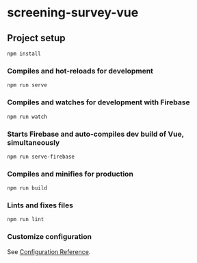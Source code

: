 # screening-survey-vue

## Project setup
```
npm install
```

### Compiles and hot-reloads for development
```
npm run serve
```

### Compiles and watches for development with Firebase
```
npm run watch
```

### Starts Firebase and auto-compiles dev build of Vue, simultaneously
```
npm run serve-firebase
```

### Compiles and minifies for production
```
npm run build
```

### Lints and fixes files
```
npm run lint
```

### Customize configuration
See [Configuration Reference](https://cli.vuejs.org/config/).
